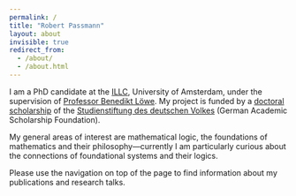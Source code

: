 ```yaml
---
permalink: /
title: "Robert Passmann"
layout: about
invisible: true
redirect_from: 
  - /about/
  - /about.html
---
```


I am a PhD candidate at the [ILLC](http://www.illc.uva.nl), University of Amsterdam, under the supervision of [Professor Benedikt Löwe](https://www.math.uni-hamburg.de/home/loewe/). My project is funded by a [doctoral scholarship](https://www.studienstiftung.de/en/promotion/) of the [Studienstiftung des deutschen Volkes](https://www.studienstiftung.de) (German Academic Scholarship Foundation). 

My general areas of interest are mathematical logic, the foundations of mathematics and their philosophy—currently I am particularly curious about the connections of foundational systems and their logics.

Please use the navigation on top of the page to find information about my publications and research talks.

